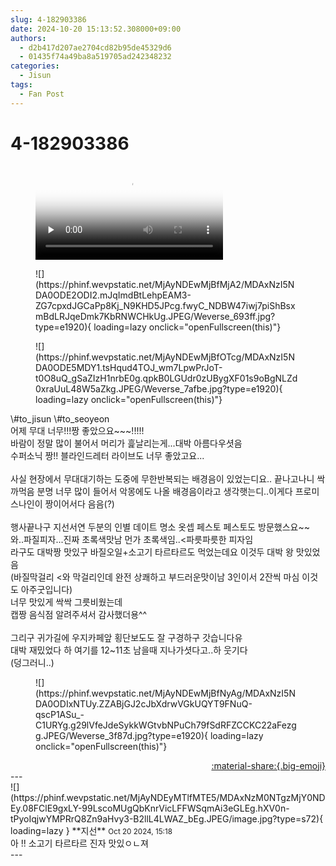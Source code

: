 ```yaml
---
slug: 4-182903386
date: 2024-10-20 15:13:52.308000+09:00
authors:
  - d2b417d207ae2704cd82b95de45329d6
  - 01435f74a49ba8a519705ad242348232
categories:
  - Jisun
tags:
  - Fan Post
---
```


# 4-182903386

<div class="post-container" markdown="1">
<div class="content-container md-sidebar__scrollwrap" markdown="1">



<figure markdown="1">
<video controls="controls" preload="none" poster="/assets/videos/weverse_2-1089369-thumb.jpg">
<source src="/assets/videos/weverse_2-1089369.mp4#t=1" type="video/mp4">
Your browser does not support the video tag.
</video>
</figure>

<figure markdown="1">
![](https://phinf.wevpstatic.net/MjAyNDEwMjBfMjA2/MDAxNzI5NDA0ODE2ODI2.mJqImdBtLehpEAM3-ZG7cpxdJGCaPp8Kj_N9KHD5JPcg.fwyC_NDBW47iwj7piShBsxmBdLRJqeDmk7KbRNWCHkUg.JPEG/Weverse_693ff.jpg?type=e1920){ loading=lazy onclick="openFullscreen(this)"}
</figure>

<figure markdown="1">
![](https://phinf.wevpstatic.net/MjAyNDEwMjBfOTcg/MDAxNzI5NDA0ODE5MDY1.tsHqud4TOJ_wm7LpwPrJoT-t0O8uQ_gSaZIzH1nrbE0g.qpkB0LGUdr0zUBygXF01s9oBgNLZd0xraUuL48W5aZkg.JPEG/Weverse_7afbe.jpg?type=e1920){ loading=lazy onclick="openFullscreen(this)"}
</figure>
\#to_jisun \#to_seoyeon <br>어제 무대 너무!!!짱 좋았으요~~~!!!!!<br>바람이 정말 많이 불어서 머리가 흝날리는게...대박 아름다우셧음<br>수퍼소닉 짱!! 블라인드레터 라이브도 너무 좋았고요...<br><br>사실 현장에서 무대대기하는 도중에 무한반복되는 배경음이 있었는디요.. 끝나고나니 싹 까먹음 분명 너무 많이 들어서 악몽에도 나올 배경음이라고 생각햇는디..이게다 프로미스나인이 짱이어서다 음음(?)<br><br>행사끝나구 지선서연 두분의 인별 데이트 명소 옷셉 페스토 페스토도 방문했스요~~<br>와..파질피자...진짜 초록색맛남 먼가 초록색임..&lt;파릇파릇한 피자임<br>라구도 대박짱 맛있구 바질오일+소고기 타르타르도 먹었는데요 이것두 대박 왕 맛있었음<br>(바질막걸리 &lt;와 막걸리인데 완전 상쾌하고 부드러운맛이남 3인이서 2잔씩 마심 이것도 아주굿입니다) <br>너무 맛있게 싹싹 그릇비웠는데<br>캡짱 음식점 알려주셔서 감사했더용^^<br><br>그리구 귀가길에 우지카페앞 횡단보도도 잘 구경하구 갓습니다유 <br>대박 재밌었다 하 여기를 12~11초 남을때 지나가셧다고..하 웃기다<br>(덩그러니..)
<figure markdown="1">
![](https://phinf.wevpstatic.net/MjAyNDEwMjBfNyAg/MDAxNzI5NDA0ODIxNTUy.ZZABjGJ2cJbXdrwVGkUQYT9FNuQ-qscP1ASu_-C1URYg.g29lVfeJdeSykkWGtvbNPuCh79fSdRFZCCKC22aFezgg.JPEG/Weverse_3f87d.jpg?type=e1920){ loading=lazy onclick="openFullscreen(this)"}
</figure>


</div>
</div>

<div style="text-align: right;" markdown="1">
<a href="https://weverse.io/fromis9/fanpost/4-182903386" style="text-align: right;">:material-share:{.big-emoji}</a>
</div>
---

<div class="comments-container md-sidebar__scrollwrap" markdown="1">
<div class="comment" markdown="1">
<div class='id-container' markdown="1">
![](https://phinf.wevpstatic.net/MjAyNDEyMTlfMTE5/MDAxNzM0NTgzMjY0NDEy.08FClE9gxLY-99LscoMUgQbKnrVicLFFWSqmAi3eGLEg.hXV0n-tPyoIqjwYMPRrQ8Zn9aHvy3-B2llL4LWAZ_bEg.JPEG/image.jpg?type=s72){ loading=lazy }
**<span class="artist">지선</span>** <small>Oct 20 2024, 15:18</small><br>
</div>
<div class='comment-body' markdown="1">
아 !! 소고기 타르타르 진자 맛있ㅇㄴ져
</div>
</div>
</div>
---
